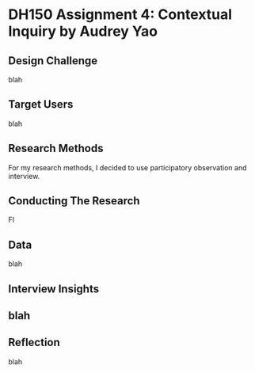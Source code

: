 # DH150 Assignment 4: Contextual Inquiry by Audrey Yao

## Design Challenge

blah

## Target Users

blah

## Research Methods 

For my research methods, I decided to use participatory observation and interview.


## Conducting The Research

FI

## Data

blah

## Interview Insights

## blah

## Reflection

blah
